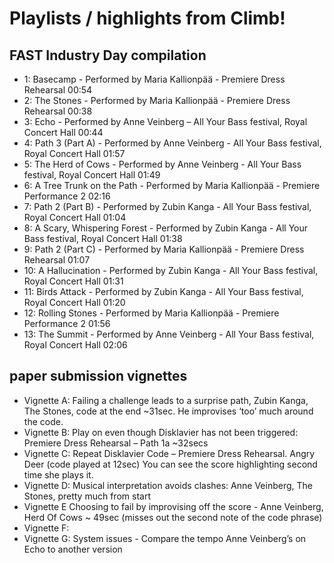 # Playlists / highlights from Climb!

## FAST Industry Day compilation

- 1: Basecamp - Performed by Maria Kallionpää - Premiere Dress Rehearsal                                                        00:54 
- 2: The Stones - Performed by Maria Kallionpää - Premiere Dress Rehearsal                                                      00:38 
- 3: Echo - Performed by Anne Veinberg – All Your Bass festival, Royal Concert Hall                                       00:44 
- 4: Path 3 (Part A) - Performed by Anne Veinberg - All Your Bass festival, Royal Concert Hall                      01:57 
- 5: The Herd of Cows - Performed by Anne Veinberg - All Your Bass festival, Royal Concert Hall                01:49 
- 6: A Tree Trunk on the Path - Performed by Maria Kallionpää - Premiere Performance 2                                02:16 
- 7: Path 2 (Part B) - Performed by Zubin Kanga - All Your Bass festival, Royal Concert Hall                         01:04 
- 8: A Scary, Whispering Forest - Performed by Zubin Kanga - All Your Bass festival, Royal Concert Hall    01:38 
- 9: Path 2 (Part C) - Performed by Maria Kallionpää - Premiere Dress Rehearsal                                            01:07 
- 10: A Hallucination - Performed by Zubin Kanga - All Your Bass festival, Royal Concert Hall                       01:31 
- 11: Birds Attack - Performed by Zubin Kanga - All Your Bass festival, Royal Concert Hall                            01:20 
- 12: Rolling Stones - Performed by Maria Kallionpää - Premiere Performance 2                                                 01:56 
- 13: The Summit - Performed by Anne Veinberg - All Your Bass festival, Royal Concert Hall                       02:06 


## paper submission vignettes

- Vignette A: Failing a challenge leads to a surprise path, Zubin Kanga, The Stones, code at the end ~31sec. He improvises ‘too’ much around the code.
- Vignette B: Play on even though Disklavier has not been triggered: Premiere Dress Rehearsal – Path 1a ~32secs 
- Vignette C: Repeat Disklavier Code – Premiere Dress Rehearsal. Angry Deer (code played at 12sec) You can see the score highlighting second time she plays it. 
- Vignette D: Musical interpretation avoids clashes: Anne Veinberg, The Stones, pretty much from start
- Vignette E Choosing to fail by improvising off the score - Anne Veinberg, Herd Of Cows ~ 49sec (misses out the second note of the code phrase)
- Vignette F: 
- Vignette G: System issues - Compare the tempo Anne Veinberg’s on Echo to another version
